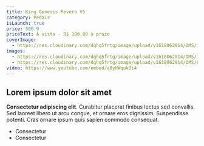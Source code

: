 ```yaml
---
title: King Genesis Reverb V5
category: Pedais
isLaunch: true
price: 500.9
priceText: À vista - R$ 100,00 à prazo
coverImage:
  - https://res.cloudinary.com/dqhq5frtg/image/upload/v1618062914/DMS/image_1_d5vrgz.png
images:
  - https://res.cloudinary.com/dqhq5frtg/image/upload/v1618062914/DMS/image_1_d5vrgz.png
  - https://res.cloudinary.com/dqhq5frtg/image/upload/v1618062914/DMS/boost1_oamifs.jpg
video: https://www.youtube.com/embed/a8yHWqukDi4
---
```


## Lorem ipsum dolor sit amet

**Consectetur adipiscing elit**. Curabitur placerat finibus lectus sed convallis. Sed laoreet libero ut arcu congue, et ornare eros dignissim. Suspendisse potenti. Cras ornare ipsum quis sapien commodo consequat.

- Consectetur
- Consectetur
